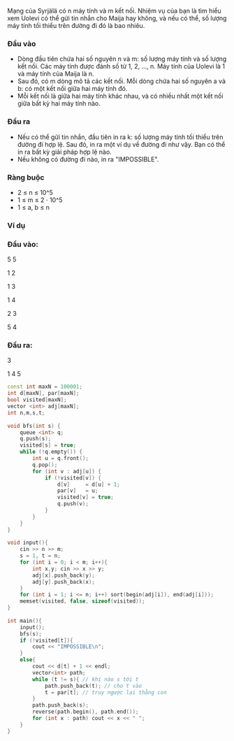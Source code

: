 Mạng của Syrjälä có n máy tính và m kết nối. Nhiệm vụ của bạn là tìm hiểu xem Uolevi có thể gửi tin nhắn cho Maija hay không, và nếu có thể, số lượng máy tính tối thiểu trên đường đi đó là bao nhiêu.

### Đầu vào
- Dòng đầu tiên chứa hai số nguyên n và m: số lượng máy tính và số lượng kết nối. Các máy tính được đánh số từ 1, 2, ..., n. Máy tính của Uolevi là 1 và máy tính của Maija là n.
- Sau đó, có m dòng mô tả các kết nối. Mỗi dòng chứa hai số nguyên a và b: có một kết nối giữa hai máy tính đó.
- Mỗi kết nối là giữa hai máy tính khác nhau, và có nhiều nhất một kết nối giữa bất kỳ hai máy tính nào.

### Đầu ra
- Nếu có thể gửi tin nhắn, đầu tiên in ra k: số lượng máy tính tối thiểu trên đường đi hợp lệ. Sau đó, in ra một ví dụ về đường đi như vậy. Bạn có thể in ra bất kỳ giải pháp hợp lệ nào.
- Nếu không có đường đi nào, in ra "IMPOSSIBLE".

### Ràng buộc
- 2 ≤ n ≤ 10^5
- 1 ≤ m ≤ 2 ⋅ 10^5
- 1 ≤ a, b ≤ n
### Ví dụ
### Đầu vào:
5 5

1 2

1 3

1 4

2 3

5 4

### Đầu ra:

3

1 4 5


```cpp
const int maxN = 100001;
int d[maxN], par[maxN];
bool visited[maxN];
vector <int> adj[maxN];
int n,m,s,t;
 
void bfs(int s) { 
    queue <int> q;
    q.push(s);
    visited[s] = true;
    while (!q.empty()) {
        int u = q.front();
        q.pop();
        for (int v : adj[u]) {
            if (!visited[v]) {
                d[v]     = d[u] + 1;
                par[v]   = u;
                visited[v] = true;
                q.push(v);
            }
        }
    }
}
 
void input(){
    cin >> n >> m;
    s = 1, t = n;
    for (int i = 0; i < m; i++){
        int x,y; cin >> x >> y;
        adj[x].push_back(y);
        adj[y].push_back(x);
    }
    for (int i = 1; i <= n; i++) sort(begin(adj[i]), end(adj[i]));
    memset(visited, false, sizeof(visited));
}
 
int main(){
    input();
    bfs(s);
    if (!visited[t]){
        cout << "IMPOSSIBLE\n";
    }
    else{
        cout << d[t] + 1 << endl;
        vector<int> path;
        while (t != s){ // khi nào s tới t
            path.push_back(t); // cho t vào
            t = par[t]; // truy ngược lại thằng con
        }
        path.push_back(s);
        reverse(path.begin(), path.end());
        for (int x : path) cout << x << " ";
    }
}
```
